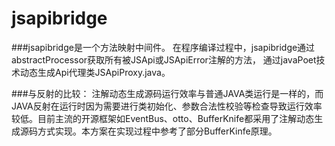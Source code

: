 # jsapibridge

###jsapibridge是一个方法映射中间件。
在程序编译过程中，jsapibridge通过abstractProcessor获取所有被JSApi或JSApiError注解的方法，
通过javaPoet技术动态生成Api代理类JSApiProxy.java。

###与反射的比较：
注解动态生成源码运行效率与普通JAVA类运行是一样的，而JAVA反射在运行时因为需要进行类初始化、参数合法性校验等检查导致运行效率较低。目前主流的开源框架如EventBus、otto、BufferKnife都采用了注解动态生成源码方式实现。本方案在实现过程中参考了部分BufferKinfe原理。


